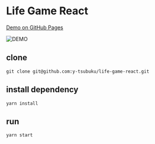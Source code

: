 # Life Game React

[Demo on GitHub Pages](https://y-tsubuku.github.io/life-game-react/)

![DEMO](https://raw.githubusercontent.com/y-tsubuku/life-game-react/feature/images/images/demo.gif)

## clone
```
git clone git@github.com:y-tsubuku/life-game-react.git
```

## install dependency
```
yarn install
```

## run
```
yarn start
```